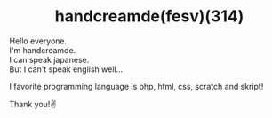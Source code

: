 <h1 align="center">handcreamde(fesv)(314)</h1>
<p>Hello everyone.<br>
  I'm handcreamde.<br>
  I can speak japanese.<br>
  But I can't speak english well...</p>
<p>I favorite programming language is php, html, css, scratch and skript!</p>
<p>Thank you!✌</p>
